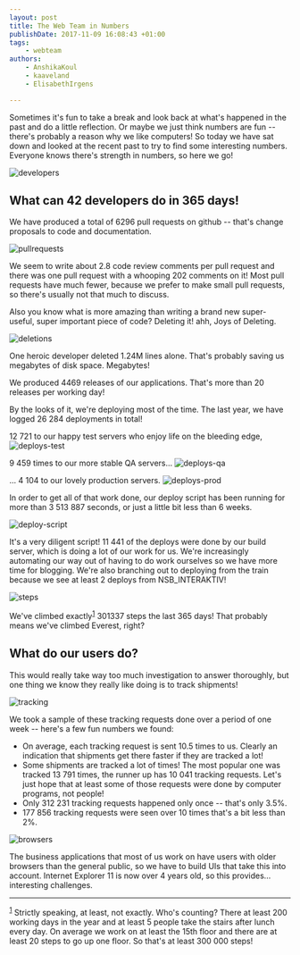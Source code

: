 ```yaml
---
layout: post
title: The Web Team in Numbers
publishDate: 2017-11-09 16:08:43 +01:00
tags: 
    - webteam
authors:
    - AnshikaKoul
    - kaaveland
    - ElisabethIrgens

---
```


Sometimes it's fun to take a break and look back at what's happened in the past and do a little reflection. Or maybe we just think numbers are fun -- there's probably a reason why we like computers! So today we have sat down and looked at the recent past to try to find some interesting numbers. Everyone knows there's strength in numbers, so here we go!

![developers](images/developers.svg)

What can 42 developers do in 365 days!
---

We have produced a total of 6296 pull requests on github -- that's change proposals to code and documentation.

![pullrequests](images/pullrequests.svg)

We seem to write about 2.8 code review comments per pull request and there was one pull request with a whooping 202 comments on it! Most pull requests have much fewer, because we prefer to make small pull requests, so there's usually not that much to discuss.

Also you know what is more amazing than writing a brand new super-useful, super important piece of code? Deleting it! ahh, Joys of Deleting.

![deletions](images/deletions.svg)

One heroic developer deleted 1.24M lines alone. That's probably saving us megabytes of disk space. Megabytes!

We produced 4469 releases of our applications. That's more than 20 releases per working day!

By the looks of it, we're deploying most of the time. The last year, we have logged 26 284 deployments in total!

12 721 to our happy test servers who enjoy life on the bleeding edge,
![deploys-test](images/deploys-test.svg)

9 459 times to our more stable QA servers...
![deploys-qa](images/deploys-qa.svg)

... 4 104 to our lovely production servers.
![deploys-prod](images/deploys-prod.svg)

In order to get all of that work done, our deploy script has been running for more than 3 513 887 seconds, or just a little bit less than 6 weeks.

![deploy-script](images/deploy-script.svg)

It's a very diligent script! 11 441 of the deploys were done by our build server, which is doing a lot of our work for us. We're increasingly automating our way out of having to do work ourselves so we have more time for blogging. We're also branching out to deploying from the train because we see at least 2 deploys from NSB_INTERAKTIV!

![steps](images/steps.svg)

We've climbed exactly<sup><a href="#estimation" id="estimation-ref">1</a></sup> 301337 steps the last 365 days! That probably means we've climbed Everest, right?

What do our users do?
---

This would really take way too much investigation to answer thoroughly, but one thing we know they really like doing is to track shipments!

![tracking](images/tracking.svg)


We took a sample of these tracking requests done over a period of one week -- here's a few fun numbers we found:

- On average, each tracking request is sent 10.5 times to us. Clearly an indication that shipments get there faster if they are tracked a lot!
- Some shipments are tracked a lot of times! The most popular one was tracked 13 791 times, the runner up has 10 041 tracking requests. Let's just hope that at least some of those requests were done by computer programs, not people!
- Only 312 231 tracking requests happened only once -- that's only 3.5%.
- 177 856 tracking requests were seen over 10 times that's a bit less than 2%.

![browsers](images/browsers.svg)

The business applications that most of us work on have users with older browsers than the general public, so we have to build UIs that take this into account. Internet Explorer 11 is now over 4 years old, so this provides… interesting challenges.

<hr>

<sup id="estimation"><a href="#estimation-ref">1</a></sup> Strictly speaking, at least, not exactly. Who's counting? There at least 200 working days in the year and at least 5 people take the stairs after lunch every day. On average we work on at least the 15th floor and there are at least 20 steps to go up one floor. So that's at least 300 000 steps!

